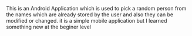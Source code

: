This is an Android Application which is used to pick a random person from the names which are already stored by the user and also they can be modified or changed. it is a simple mobile application but I learned something new at the beginer level
